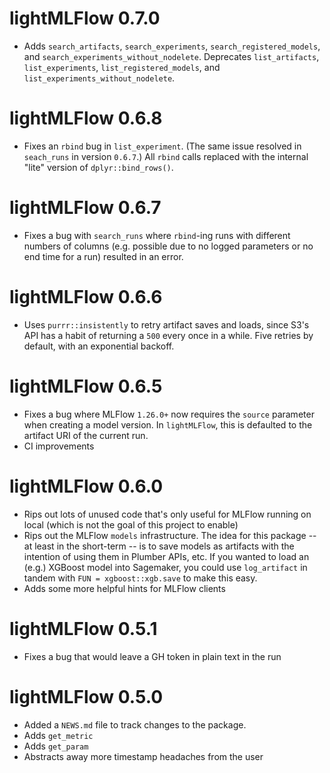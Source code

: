 # lightMLFlow 0.7.0

* Adds `search_artifacts`, `search_experiments`, `search_registered_models`, and `search_experiments_without_nodelete`. Deprecates `list_artifacts`, `list_experiments`, `list_registered_models`, and `list_experiments_without_nodelete`.
# lightMLFlow 0.6.8

* Fixes an `rbind` bug in `list_experiment`. (The same issue resolved in `seach_runs` in version `0.6.7`.) All `rbind` calls replaced with the internal "lite" version of `dplyr::bind_rows()`.

# lightMLFlow 0.6.7

* Fixes a bug with `search_runs` where `rbind`-ing runs with different numbers of columns (e.g. possible due to no logged parameters or no end time for a run) resulted in an error.

# lightMLFlow 0.6.6

* Uses `purrr::insistently` to retry artifact saves and loads, since S3's API has a habit of returning a `500` every once in a while. Five retries by default, with an exponential backoff.

# lightMLFlow 0.6.5

* Fixes a bug where MLFlow `1.26.0+` now requires the `source` parameter when creating a model version. In `lightMLFlow`, this is defaulted to the artifact URI of the current run.
* CI improvements

# lightMLFlow 0.6.0

* Rips out lots of unused code that's only useful for MLFlow running on local (which is not the goal of this project to enable)
* Rips out the MLFlow `models` infrastructure. The idea for this package -- at least in the short-term -- is to save models as artifacts with the intention of using them in Plumber APIs, etc. If you wanted to load an (e.g.) XGBoost model into Sagemaker, you could use `log_artifact` in tandem with `FUN = xgboost::xgb.save` to make this easy.
* Adds some more helpful hints for MLFlow clients

# lightMLFlow 0.5.1

* Fixes a bug that would leave a GH token in plain text in the run

# lightMLFlow 0.5.0

* Added a `NEWS.md` file to track changes to the package.
* Adds `get_metric`
* Adds `get_param`
* Abstracts away more timestamp headaches from the user
